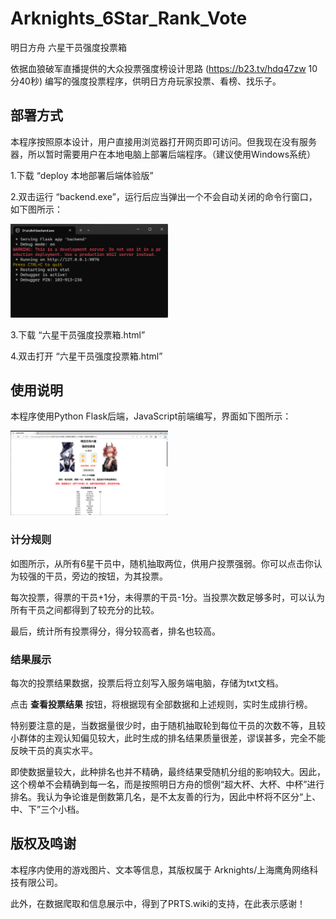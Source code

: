 # Arknights_6Star_Rank_Vote
明日方舟 六星干员强度投票箱

依据血狼破军直播提供的大众投票强度榜设计思路 (https://b23.tv/hdq47zw 10分40秒) 编写的强度投票程序，供明日方舟玩家投票、看榜、找乐子。

## 部署方式

本程序按照原本设计，用户直接用浏览器打开网页即可访问。但我现在没有服务器，所以暂时需要用户在本地电脑上部署后端程序。（建议使用Windows系统）

1.下载 “deploy 本地部署后端体验版”

2.双击运行 “backend.exe”，运行后应当弹出一个不会自动关闭的命令行窗口，如下图所示：

<img src="backend_resource/backend_working_fine.png" width="50%">

3.下载 “六星干员强度投票箱.html”

4.双击打开 “六星干员强度投票箱.html”

## 使用说明

本程序使用Python Flask后端，JavaScript前端编写，界面如下图所示：

<img src="backend_resource/frontend_working_fine.png" width="50%">

### 计分规则

如图所示，从所有6星干员中，随机抽取两位，供用户投票强弱。你可以点击你认为较强的干员，旁边的按钮，为其投票。

每次投票，得票的干员+1分，未得票的干员-1分。当投票次数足够多时，可以认为所有干员之间都得到了较充分的比较。

最后，统计所有投票得分，得分较高者，排名也较高。

### 结果展示

每次的投票结果数据，投票后将立刻写入服务端电脑，存储为txt文档。

点击 __查看投票结果__ 按钮，将根据现有全部数据和上述规则，实时生成排行榜。

特别要注意的是，当数据量很少时，由于随机抽取轮到每位干员的次数不等，且较小群体的主观认知偏见较大，此时生成的排名结果质量很差，谬误甚多，完全不能反映干员的真实水平。

即使数据量较大，此种排名也并不精确，最终结果受随机分组的影响较大。因此，这个榜单不会精确到每一名，而是按照明日方舟的惯例“超大杯、大杯、中杯”进行排名。我认为争论谁是倒数第几名，是不太友善的行为，因此中杯将不区分“上、中、下”三个小档。

## 版权及鸣谢

本程序内使用的游戏图片、文本等信息，其版权属于 Arknights/上海鹰角网络科技有限公司。

此外，在数据爬取和信息展示中，得到了PRTS.wiki的支持，在此表示感谢！
